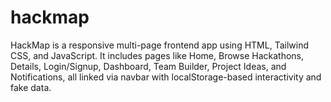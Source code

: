 # hackmap
HackMap is a responsive multi-page frontend app using HTML, Tailwind CSS, and JavaScript. It includes pages like Home, Browse Hackathons, Details, Login/Signup, Dashboard, Team Builder, Project Ideas, and Notifications, all linked via navbar with localStorage-based interactivity and fake data.
